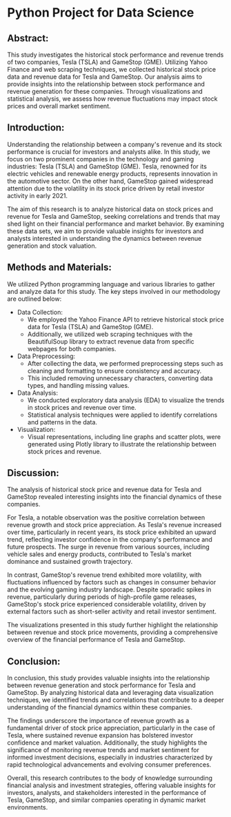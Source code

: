 # Python Project for Data Science

## Abstract:
This study investigates the historical stock performance and revenue trends of two companies, Tesla (TSLA) and GameStop (GME). Utilizing Yahoo Finance and web scraping techniques, we collected historical stock price data and revenue data for Tesla and GameStop. Our analysis aims to provide insights into the relationship between stock performance and revenue generation for these companies. Through visualizations and statistical analysis, we assess how revenue fluctuations may impact stock prices and overall market sentiment.

## Introduction:
Understanding the relationship between a company's revenue and its stock performance is crucial for investors and analysts alike. In this study, we focus on two prominent companies in the technology and gaming industries: Tesla (TSLA) and GameStop (GME). Tesla, renowned for its electric vehicles and renewable energy products, represents innovation in the automotive sector. On the other hand, GameStop gained widespread attention due to the volatility in its stock price driven by retail investor activity in early 2021.

The aim of this research is to analyze historical data on stock prices and revenue for Tesla and GameStop, seeking correlations and trends that may shed light on their financial performance and market behavior. By examining these data sets, we aim to provide valuable insights for investors and analysts interested in understanding the dynamics between revenue generation and stock valuation.

## Methods and Materials:
We utilized Python programming language and various libraries to gather and analyze data for this study. The key steps involved in our methodology are outlined below:

* Data Collection:
    - We employed the Yahoo Finance API to retrieve historical stock price data for Tesla (TSLA) and GameStop (GME).
    - Additionally, we utilized web scraping techniques with the BeautifulSoup library to extract revenue data from specific webpages for both companies.
* Data Preprocessing:
    - After collecting the data, we performed preprocessing steps such as cleaning and formatting to ensure consistency and accuracy.
    - This included removing unnecessary characters, converting data types, and handling missing values.
* Data Analysis:
    - We conducted exploratory data analysis (EDA) to visualize the trends in stock prices and revenue over time.
    - Statistical analysis techniques were applied to identify correlations and patterns in the data.
* Visualization:
    - Visual representations, including line graphs and scatter plots, were generated using Plotly library to illustrate the relationship between stock prices and revenue.

## Discussion:
The analysis of historical stock price and revenue data for Tesla and GameStop revealed interesting insights into the financial dynamics of these companies.

For Tesla, a notable observation was the positive correlation between revenue growth and stock price appreciation. As Tesla's revenue increased over time, particularly in recent years, its stock price exhibited an upward trend, reflecting investor confidence in the company's performance and future prospects. The surge in revenue from various sources, including vehicle sales and energy products, contributed to Tesla's market dominance and sustained growth trajectory.

In contrast, GameStop's revenue trend exhibited more volatility, with fluctuations influenced by factors such as changes in consumer behavior and the evolving gaming industry landscape. Despite sporadic spikes in revenue, particularly during periods of high-profile game releases, GameStop's stock price experienced considerable volatility, driven by external factors such as short-seller activity and retail investor sentiment.

The visualizations presented in this study further highlight the relationship between revenue and stock price movements, providing a comprehensive overview of the financial performance of Tesla and GameStop.

## Conclusion:
In conclusion, this study provides valuable insights into the relationship between revenue generation and stock performance for Tesla and GameStop. By analyzing historical data and leveraging data visualization techniques, we identified trends and correlations that contribute to a deeper understanding of the financial dynamics within these companies.

The findings underscore the importance of revenue growth as a fundamental driver of stock price appreciation, particularly in the case of Tesla, where sustained revenue expansion has bolstered investor confidence and market valuation. Additionally, the study highlights the significance of monitoring revenue trends and market sentiment for informed investment decisions, especially in industries characterized by rapid technological advancements and evolving consumer preferences.

Overall, this research contributes to the body of knowledge surrounding financial analysis and investment strategies, offering valuable insights for investors, analysts, and stakeholders interested in the performance of Tesla, GameStop, and similar companies operating in dynamic market environments.
